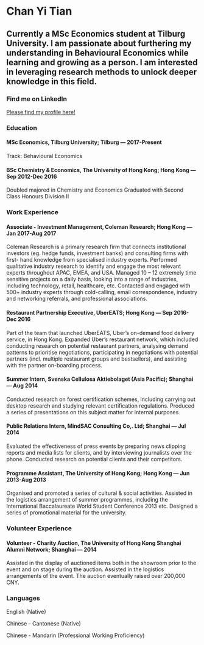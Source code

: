 # Chan Yi Tian
## Currently a MSc Economics student at Tilburg University. I am passionate about furthering my understanding in Behavioural Economics while learning and growing as a person. I am interested in leveraging research methods to unlock deeper knowledge in this field.
### Find me on LinkedIn
[Please find my profile here!](https://www.linkedin.com/in/chanyitianthomas)
### Education
#### MSc Economics, Tilburg University; Tilburg — 2017-Present
Track: Behavioural Economics
#### BSc Chemistry & Economics, The University of Hong Kong; Hong Kong — Sep 2012-Dec 2016
Doubled majored in Chemistry and Economics
Graduated with Second Class Honours Division II
### Work Experience
#### Associate - Investment Management, Coleman Research; Hong Kong — Jan 2017-Aug 2017
Coleman Research is a primary research firm that connects institutional investors (eg. hedge funds, investment banks) and consulting firms with first- hand knowledge from specialised industry experts.
Performed qualitative industry research to identify and engage the most relevant experts throughout APAC, EMEA, and USA. Managed 10 – 12 extremely time sensitive projects on a daily basis, looking into a range of industries, including technology, retail, healthcare, etc. Contacted and engaged with 500+ industry experts through cold-calling, email correspondence, industry and networking referrals, and professional associations.
#### Restaurant Partnership Executive, UberEATS; Hong Kong — Sep 2016- Dec 2016
Part of the team that launched UberEATS, Uber’s on-demand food delivery service, in Hong Kong. Expanded Uber’s restaurant network, which included conducting research on potential restaurant partners, analysing demand patterns to prioritise negotiations, participating in negotiations with potential partners (incl. multiple restaurant groups and bestsellers), and assisting with the partner on-boarding process.
#### Summer Intern, Svenska Cellulosa Aktiebolaget (Asia Pacific); Shanghai — Aug 2014
Conducted research on forest certification schemes, including carrying out desktop research and studying relevant certification regulations. Produced a series of presentations on this subject matter for internal purposes.
#### Public Relations Intern, MindSAC Consulting Co,. Ltd; Shanghai — Jul 2014
Evaluated the effectiveness of press events by preparing news clipping reports and media lists for clients, and by interviewing journalists over the phone. Conducted research on potential clients and their competitors.
#### Programme Assistant, The University of Hong Kong; Hong Kong — Jun 2013-Aug 2013
Organised and promoted a series of cultural & social activities. Assisted in the logistics arrangement of summer programmes, including the International Baccalaureate World Student Conference 2013 etc. Designed a series of promotional material for the university.
### Volunteer Experience
#### Volunteer - Charity Auction, The University of Hong Kong Shanghai Alumni Network; Shanghai — 2014
Assisted in the display of auctioned items both in the showroom prior to the event and on stage during the auction. Assisted in the logistics arrangements of the event. The auction eventually raised over 200,000 CNY.
### Languages
English (Native)

Chinese - Cantonese (Native)

Chinese - Mandarin (Professional Working Proficiency)

